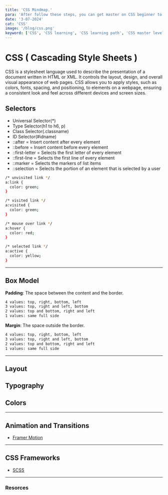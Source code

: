 ```yaml
---
title: 'CSS Mindmap.'
para: 'After follow these steps, you can get master on CSS beginner to master level.'
date: '3-07-2024'
cat: 'CSS'
image: '/blog/css.png'
keyword: ['CSS', 'CSS learning', 'CSS learning path', 'CSS master level']
---
```


# CSS ( Cascading Style Sheets )
CSS is a stylesheet language used to describe the presentation of a document written in HTML or XML. It controls the layout, design, and overall visual appearance of web pages. CSS allows you to apply styles, such as colors, fonts, spacing, and positioning, to elements on a webpage, ensuring a consistent look and feel across different devices and screen sizes.

## Selectors

- Universal Selector(*)
- Type Selector(h1 to h6, p)
- Class Selector(.classname)
- ID Selector(#idname)
- ::after = Insert content after every element
- ::before = Insert content before every element
- ::first-letter = Selects the first letter of every element
- ::first-line = Selects the first line of every element
- ::marker = Selects the markers of list items
- ::selection = Selects the portion of an element that is selected by a user

```bash
/* unvisited link */
a:link {
  color: green;
}

/* visited link */
a:visited {
  color: green;
}

/* mouse over link */
a:hover {
  color: red;
}

/* selected link */
a:active {
  color: yellow;
}
```

-----

## Box Model

<strong>Padding</strong>: The space between the content and the border. <br />

```bash
4 values: top, right, bottom, left
3 values: top, right and left, bottom
2 values: top and bottom, right and left
1 values: same full side
```

<strong>Margin</strong>: The space outside the border. <br />

```bash
4 values: top, right, bottom, left
3 values: top, right and left, bottom
2 values: top and bottom, right and left
1 values: same full side
```

-----

## Layout
## Typography
## Colors

-----

## Animation and Transitions

- [Framer Motion](/blogs/framer-motion-mindmap)

-----

## CSS Frameworks
- [SCSS](/blogs/scss-mindmap)

-----


### Resorces
